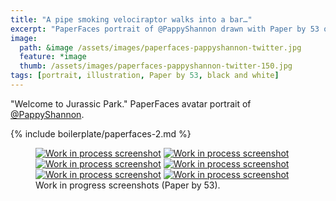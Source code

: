 ```yaml
---
title: "A pipe smoking velociraptor walks into a bar…"
excerpt: "PaperFaces portrait of @PappyShannon drawn with Paper by 53 on an iPad."
image: 
  path: &image /assets/images/paperfaces-pappyshannon-twitter.jpg 
  feature: *image
  thumb: /assets/images/paperfaces-pappyshannon-twitter-150.jpg
tags: [portrait, illustration, Paper by 53, black and white]
---
```


"Welcome to Jurassic Park." PaperFaces avatar portrait of <a href="http://twitter.com/PappyShannon">@PappyShannon</a>.

{% include boilerplate/paperfaces-2.md %}

<figure class="half">
	<a href="{{ site.url }}/assets/images/paperfaces-pappyshannon-process-1-lg.jpg"><img src="{{ site.url }}/assets/images/paperfaces-pappyshannon-process-1-600.jpg" alt="Work in process screenshot"></a>
	<a href="{{ site.url }}/assets/images/paperfaces-pappyshannon-process-2-lg.jpg"><img src="{{ site.url }}/assets/images/paperfaces-pappyshannon-process-2-600.jpg" alt="Work in process screenshot"></a>
	<a href="{{ site.url }}/assets/images/paperfaces-pappyshannon-process-3-lg.jpg"><img src="{{ site.url }}/assets/images/paperfaces-pappyshannon-process-3-600.jpg" alt="Work in process screenshot"></a>
	<a href="{{ site.url }}/assets/images/paperfaces-pappyshannon-process-4-lg.jpg"><img src="{{ site.url }}/assets/images/paperfaces-pappyshannon-process-4-600.jpg" alt="Work in process screenshot"></a>
	<a href="{{ site.url }}/assets/images/paperfaces-pappyshannon-process-5-lg.jpg"><img src="{{ site.url }}/assets/images/paperfaces-pappyshannon-process-5-600.jpg" alt="Work in process screenshot"></a>
	<a href="{{ site.url }}/assets/images/paperfaces-pappyshannon-process-6-lg.jpg"><img src="{{ site.url }}/assets/images/paperfaces-pappyshannon-process-6-600.jpg" alt="Work in process screenshot"></a>
	<figcaption>Work in progress screenshots (Paper by 53).</figcaption>
</figure>

